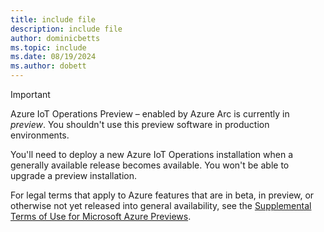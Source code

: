 ```yaml
---
title: include file
description: include file
author: dominicbetts
ms.topic: include
ms.date: 08/19/2024
ms.author: dobett
---
```


> [!IMPORTANT]
> Azure IoT Operations Preview – enabled by Azure Arc is currently in *preview*. You shouldn't use this preview software in production environments.
>
> You'll need to deploy a new Azure IoT Operations installation when a generally available release becomes available. You won't be able to upgrade a preview installation.
>
> For legal terms that apply to Azure features that are in beta, in preview, or otherwise not yet released into general availability, see the [Supplemental Terms of Use for Microsoft Azure Previews](https://azure.microsoft.com/support/legal/preview-supplemental-terms/).
